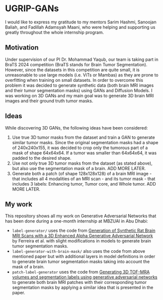 # UGRIP-GANs
I would like to express my gratitude to my mentors Sarim Hashmi, Sanoojan Baliah, and Fadillah Adamsyah Maani, who were helping and supporting us greatly throughout the whole internship program.

## Motivation
Under supervision of our PI Dr. Mohammad Yaqub, our team is taking part in BraTS 2024 competition (BraTS stands for Brain Tumor Segmentation). However, since the datasets in this competition are quite small, it is unreasonable to use large models (i.e. ViTs or Mambas) as they are prone to overfitting when training on small datasets. In order to overcome this problem it was decided to generate synthetic data (both brain MRI images and their tumor segmentation masks) using GANs and Diffusion Models. I was working on 3D GANs and my main goal was to generate 3D brain MRI images and their ground truth tumor masks.

## Ideas
While discovering 3D GANs, the following ideas have been considered:
1. Use true 3D tumor masks from the dataset and train a GAN to generate similar tumor masks. Since the original segmentation masks had a shape of 240x240x155, it was decided to crop only the tumorous part of a mask of shape 64x64x64. If a tumor was smaller than 64x64x64, it was padded to the desired shape.
2. Use not only true 3D tumor masks from the dataset (as stated above), but also use the segmentation mask of a brain. ADD MORE LATER.
3. Generate both a patch (of shape 128x128x128) of a brain MRI image - that includes all 4 modalities of an MRI scan - and its tumor mask - that includes 3 labels: Enhancing tumor, Tumor core, and Whole tumor. ADD MORE LATER.

## My work
This repository shows all my work on Generative Adversarial Networks that has been done during a one-month internship at MBZUAI in Abu Dhabi:
- `label-generator/` uses the code from <a href="https://doi.org/10.3390/app12104844">Generation of Synthetic Rat Brain MRI Scans with a 3D Enhanced Alpha Generative Adversarial Network</a> by Ferreira et al. with slight modifications in models to generate brain tumor segmentation masks.
- `label-generator-with-brain-mask/` also uses the code from above mentioned paper but with additional layers in model definitions in order to generate brain tumor segmentation masks taking into account the mask of a brain.
- `patch-label-generator` uses the code from <a href="https://doi.org/10.1016/j.media.2022.102396">Generating 3D TOF-MRA volumes and segmentation labels using generative adversarial networks</a> to generate both brain MRI patches with their corresponding tumor segmentation masks by applying a similar idea that is presented in the paper.
